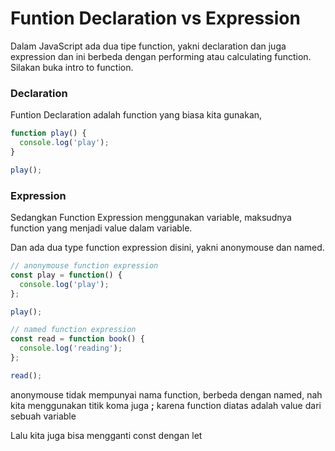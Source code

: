 # Funtion Declaration vs Expression

Dalam JavaScript ada dua tipe function, yakni declaration dan juga expression dan ini berbeda dengan performing atau calculating function. Silakan buka intro to function.

### Declaration

Funtion Declaration adalah function yang biasa kita gunakan,

```javascript
function play() {
  console.log('play');
}

play();
```

### Expression

Sedangkan Function Expression menggunakan variable, maksudnya function yang menjadi value dalam variable.

Dan ada dua type function expression disini, yakni anonymouse dan named.

```javascript
// anonymouse function expression
const play = function() {
  console.log('play');
};

play();

// named function expression
const read = function book() {
  console.log('reading');
};

read();
```

anonymouse tidak mempunyai nama function, berbeda dengan named, nah kita menggunakan titik koma juga **;** karena function diatas adalah value dari sebuah variable

Lalu kita juga bisa mengganti const dengan let
